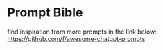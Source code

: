 # Prompt Bible

find inspiration from more prompts in the link below:
https://github.com/f/awesome-chatgpt-prompts
